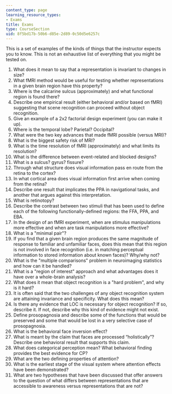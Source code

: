 ```yaml
---
content_type: page
learning_resource_types:
- Exams
title: Exams
type: CourseSection
uid: 8f5bd17b-50b6-d85e-2d89-0c50d5e6257c
---
```


This is a set of examples of the kinds of things that the instructor expects you to know. This is not an exhaustive list of everything that you might be tested on.

1.  What does it mean to say that a representation is invariant to changes in size?
2.  What fMRI method would be useful for testing whether representations in a given brain region have this property?
3.  Where is the calcarine sulcus (approximately) and what functional region is found there?
4.  Describe one empirical result (either behavioral and/or based on fMRI) suggesting that scene recognition can proceed without object recognition.
5.  Give an example of a 2x2 factorial design experiment (you can make it up).
6.  Where is the temporal lobe? Parietal? Occipital?
7.  What were the two key advances that made fMRI possible (versus MRI)?
8.  What is the biggest safety risk of MRI?
9.  What is the time resolution of fMRI (approximately) and what limits its resolution?
10.  What is the difference between event-related and blocked designs?
11.  What is a sulcus? gyrus? fissure?
12.  Through what structure does visual information pass en route from the retina to the cortex?
13.  In what cortical area does visual information first arrive when coming from the retina?
14.  Describe one result that implicates the PPA in navigational tasks, and another that argues against this interpretation.
15.  What is retinotopy?
16.  Describe the contrast between two stimuli that has been used to define each of the following functionally-defined regions: the FFA, PPA, and EBA.
17.  In the design of an fMRI experiment, when are stimulus manipulations more effective and when are task manipulations more effective?
18.  What is a "minimal pair"?
19.  If you find that a given brain region produces the same magnitude of response to familiar and unfamiliar faces, does this mean that this region is not involved in face recognition (i.e. in matching perceptual information to stored information about known faces)? Why/why not?
20.  What is the "multiple comparisons" problem in neuroimaging statistics and how can it be handled?
21.  What is a "region of interest" approach and what advantages does it have over a whole-brain analysis?
22.  What does it mean that object recognition is a "hard problem", and why is it hard?
23.  It is often said that the two challenges of any object recognition system are attaining invariance and specificity. What does this mean?
24.  Is there any evidence that LOC is necessary for object recognition? If so, describe it. If not, describe why this kind of evidence might not exist.
25.  Define prosopagnosia and describe some of the functions that would be preserved and some that would be lost in a very selective case of prosopagnosia.
26.  What is the behavioral face inversion effect?
27.  What is meant by the claim that faces are processed “holistically”? Describe one behavioral result that supports this claim.
28.  What does categorical perception mean? What behavioral finding provides the best evidence for CP?
29.  What are the two defining properties of attention?
30.  What is the earliest stage of the visual system where attention effects have been demonstrated?
31.  What are two hypotheses that have been discussed that offer answers to the question of what differs between representations that are accessible to awareness versus representations that are not?